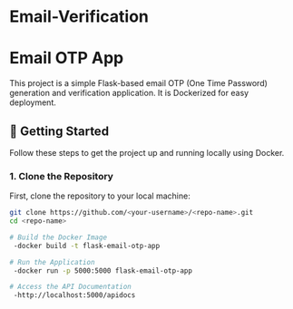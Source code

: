 # Email-Verification
# Email OTP App

This project is a simple Flask-based email OTP (One Time Password) generation and verification application. It is Dockerized for easy deployment.

## 🚀 Getting Started

Follow these steps to get the project up and running locally using Docker.

### 1. Clone the Repository

First, clone the repository to your local machine:

```bash
git clone https://github.com/<your-username>/<repo-name>.git
cd <repo-name>

# Build the Docker Image
 -docker build -t flask-email-otp-app

# Run the Application
 -docker run -p 5000:5000 flask-email-otp-app

# Access the API Documentation
 -http://localhost:5000/apidocs
